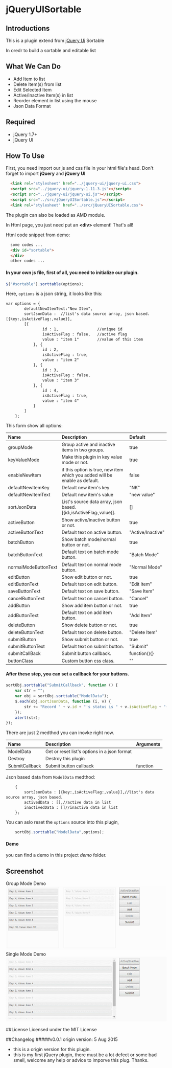 # jQueryUISortable
## Introductions
This is a plugin extend from [jQuery Ui](http://jqueryui.com/sortable/) Sortable

In oredr to build a sortable and editable list

## What We Can Do
* Add Item to list
* Delete Item(s) from list
* Edit Selected Item
* Active/Inactive Item(s) in list
* Reorder element in list using the mouse
* Json Data Format

## Required
- jQuery 1.7+
- jQuery UI

## How To Use
First, you need import our js and css file in your html file's head. Don't forget to import **jQuery** and **jQuery UI**
```html
  <link rel="stylesheet" href="../jquery-ui/jquery-ui.css">
  <script src="../jquery-ui/jquery-1.11.3.js"></script>
  <script src="../jquery-ui/jquery-ui.js"></script>
  <script src="../src/jQueryUISortable.js"></script>
  <link rel="stylesheet" href="../src/jQueryUISortable.css">
```
The plugin can also be loaded as AMD module.

In Html page, you just need put an **\<div\>** element! That's all!

Html code snippet from demo:
```html
  some codes ...
  <div id="sortable">
  </div>
  other codes ...
```

#### In your own js file, first of all, you need to initialize our plugin.
```JavaScript
$("#sortable").sorttable(options);
```
Here, `options` is a json string, it looks like this:
```JSON5
var options = {
		defaultNewItemText:"New Item",
  		sortJsonData :  //list's data source array, json based. [{key:,isActiveFlag:,value}],
  		[{
  				id : 1,                 //unique id
  				isActiveFlag : false,   //active flag
  				value : "item 1"        //value of this item
  			}, {
  				id : 2,
  				isActiveFlag : true,
  				value : "item 2"
  			}, {
  				id : 3,
  				isActiveFlag : false,
  				value : "item 3"
  			}, {
  				id : 4,
  				isActiveFlag : true,
  				value : "item 4"
  			}
  		]
  	};
```
This form show all options:

| Name  | Description |Default|
| :------------ |:------------|:------------|
|groupMode| Group active and inactive items in two groups.| true |
|keyValueMode| Make this plugin in key value mode or not.| true |
|enableNewItem| if this option is true, new item which you added will be enable as default. | false |
|defaultNewItemKey| Default new item's key | "NK" |
|defaultNewItemText| Default new item's value | "new value" |
|sortJsonData| List's source data array, json based. [{id:,isActiveFlag:,value}].| [] |
|activeButton| Show active/inactive button or not. | true |
|activeButtonText| Default text on active button. | "Active/Inactive" |
|batchButton| Show batch mode/normal button or not. | true |
|batchButtonText| Default text on batch mode button. | "Batch Mode" |
|normalModeButtonText| Default text on normal mode button. | "Normal Mode" |
|editButton| Show edit button or not. | true |
|editButtonText| Default text on edit button. | "Edit Item" |
|saveButtonText| Default text on save button. | "Save Item" |
|cancelButtonText| Default text on cancel button. | "Cancel" |
|addButton| Show add item button or not. | true |
|addButtonText| Default text on add item button. | "Add Item" |
|deleteButton| Show delete button or not. | true |
|deleteButtonText| Default text on delete button. | "Delete Item" |
|submitButton| Show submit button or not. | true |
|submitButtonText| Default text on submit button. | "Submit" |
|submitCallBack| Submit button callback. | function(){} |
|buttonClass| Custom button css class. | "" |

#### After these step, you can set a callback for your buttons.
```javascript
sortObj.sorttable("SubmitCallback", function () {
	var str = "";
	var obj = sortObj.sorttable("ModelData");
	$.each(obj.sortJsonData, function (i, v) {
		str += "Record " + v.id + "'s status is " + v.isActiveFlag + "(key: "+ v.key +", value: " + v.value + ").\n ";
	});
   	alert(str);
});
```
There are just 2 medthod you can inovke right now.

| Name  | Description |Arguments|
| :------------ |:------------|:------------|
|ModelData|Get or reset list's options in a json format ||
|Destroy|Destroy this plugin ||
|SubmitCallback|Submit button callback|function|

Json based data from `ModelData` medthod:
```json5
	{
		sortJsonData : [{key:,isActiveFlag:,value}],//list's data source array, json based.
		activedData : [],//active data in list
		inactivedData : []//inactiva data in list
	};
```
You can aslo reset the `options` source into this plugin,
```javascript
	sortObj.sorttable("ModelData",options);
```

#### Demo

you can find a demo in this project *demo* folder.

## Screenshot
Group Mode Demo
![Group Mode Demo Image](https://github.com/Mars-Shen/jQueryUISortable/blob/master/demo/demo_group_mode.gif)
Single Mode Demo
![Demo Image](https://github.com/Mars-Shen/jQueryUISortable/blob/master/demo/demo.gif)

##License
Licensed under the MIT License

##Changelog
#####v0.0.1
origin version: 5 Aug 2015
* this is a origin version for this plugin. 
* this is my first jQuery plugin, there must be a lot defect or some bad smell, welcome any help or advice to imporve this plug. Thanks.


